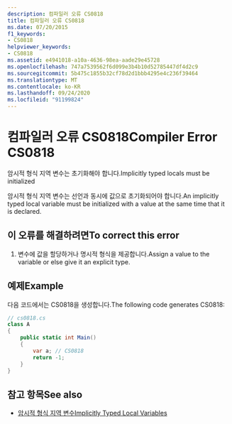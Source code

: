```yaml
---
description: 컴파일러 오류 CS0818
title: 컴파일러 오류 CS0818
ms.date: 07/20/2015
f1_keywords:
- CS0818
helpviewer_keywords:
- CS0818
ms.assetid: e4941018-a10a-4636-98ea-aade29e45728
ms.openlocfilehash: 747a7539562f6d099e3b4b10d52785447df4d2c9
ms.sourcegitcommit: 5b475c1855b32cf78d2d1bbb4295e4c236f39464
ms.translationtype: MT
ms.contentlocale: ko-KR
ms.lasthandoff: 09/24/2020
ms.locfileid: "91199824"
---
```

# <a name="compiler-error-cs0818"></a><span data-ttu-id="ce80c-103">컴파일러 오류 CS0818</span><span class="sxs-lookup"><span data-stu-id="ce80c-103">Compiler Error CS0818</span></span>

<span data-ttu-id="ce80c-104">암시적 형식 지역 변수는 초기화해야 합니다.</span><span class="sxs-lookup"><span data-stu-id="ce80c-104">Implicitly typed locals must be initialized</span></span>  
  
 <span data-ttu-id="ce80c-105">암시적 형식 지역 변수는 선언과 동시에 값으로 초기화되어야 합니다.</span><span class="sxs-lookup"><span data-stu-id="ce80c-105">An implicitly typed local variable must be initialized with a value at the same time that it is declared.</span></span>  
  
## <a name="to-correct-this-error"></a><span data-ttu-id="ce80c-106">이 오류를 해결하려면</span><span class="sxs-lookup"><span data-stu-id="ce80c-106">To correct this error</span></span>  
  
1. <span data-ttu-id="ce80c-107">변수에 값을 할당하거나 명시적 형식을 제공합니다.</span><span class="sxs-lookup"><span data-stu-id="ce80c-107">Assign a value to the variable or else give it an explicit type.</span></span>  
  
## <a name="example"></a><span data-ttu-id="ce80c-108">예제</span><span class="sxs-lookup"><span data-stu-id="ce80c-108">Example</span></span>  

 <span data-ttu-id="ce80c-109">다음 코드에서는 CS0818을 생성합니다.</span><span class="sxs-lookup"><span data-stu-id="ce80c-109">The following code generates CS0818:</span></span>  
  
```csharp  
// cs0818.cs  
class A  
{  
    public static int Main()  
    {  
        var a; // CS0818  
        return -1;  
    }  
}  
```  
  
## <a name="see-also"></a><span data-ttu-id="ce80c-110">참고 항목</span><span class="sxs-lookup"><span data-stu-id="ce80c-110">See also</span></span>

- [<span data-ttu-id="ce80c-111">암시적 형식 지역 변수</span><span class="sxs-lookup"><span data-stu-id="ce80c-111">Implicitly Typed Local Variables</span></span>](../programming-guide/classes-and-structs/implicitly-typed-local-variables.md)
